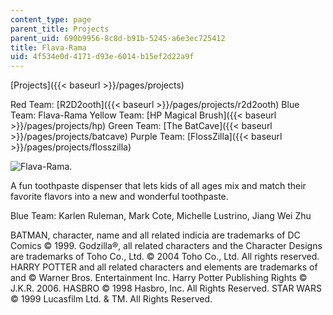 ```yaml
---
content_type: page
parent_title: Projects
parent_uid: 690b9956-8c8d-b91b-5245-a6e3ec725412
title: Flava-Rama
uid: 4f534e0d-4171-d93e-6014-b15ef2d22a9f
---
```


[Projects]({{< baseurl >}}/pages/projects)

Red Team: [R2D2ooth]({{< baseurl >}}/pages/projects/r2d2ooth) Blue Team: Flava-Rama Yellow Team: [HP Magical Brush]({{< baseurl >}}/pages/projects/hp) Green Team: [The BatCave]({{< baseurl >}}/pages/projects/batcave) Purple Team: [FlossZilla]({{< baseurl >}}/pages/projects/flosszilla)

![Flava-Rama.](/courses/mechanical-engineering/2-00b-toy-product-design-spring-2008/projects/flavarama.jpg)

A fun toothpaste dispenser that lets kids of all ages mix and match their favorite flavors into a new and wonderful toothpaste.

Blue Team: Karlen Ruleman, Mark Cote, Michelle Lustrino, Jiang Wei Zhu

BATMAN, character, name and all related indicia are trademarks of DC Comics © 1999. Godzilla®, all related characters and the Character Designs are trademarks of Toho Co., Ltd. © 2004 Toho Co., Ltd. All rights reserved. HARRY POTTER and all related characters and elements are trademarks of and © Warner Bros. Entertainment Inc. Harry Potter Publishing Rights © J.K.R. 2006. HASBRO © 1998 Hasbro, Inc. All Rights Reserved. STAR WARS © 1999 Lucasfilm Ltd. & TM. All Rights Reserved.